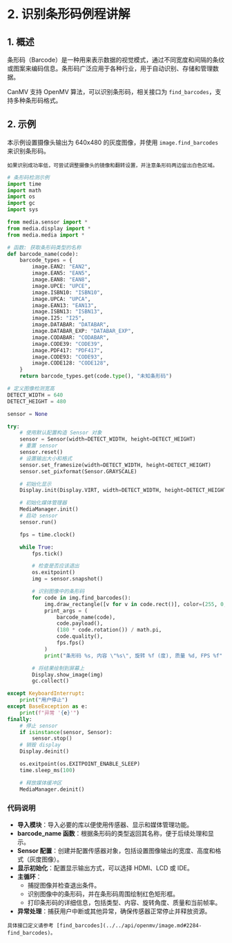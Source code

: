 # 2. 识别条形码例程讲解

## 1. 概述

条形码（Barcode）是一种用来表示数据的视觉模式，通过不同宽度和间隔的条纹或图案来编码信息。条形码广泛应用于各种行业，用于自动识别、存储和管理数据。

CanMV 支持 OpenMV 算法，可以识别条形码，相关接口为 `find_barcodes`，支持多种条形码格式。

## 2. 示例

本示例设置摄像头输出为 640x480 的灰度图像，并使用 `image.find_barcodes` 来识别条形码。

```{tip}
如果识别成功率低，可尝试调整摄像头的镜像和翻转设置，并注意条形码两边留出白色区域。
```

```python
# 条形码检测示例
import time
import math
import os
import gc
import sys

from media.sensor import *
from media.display import *
from media.media import *

# 函数: 获取条形码类型的名称
def barcode_name(code):
    barcode_types = {
        image.EAN2: "EAN2",
        image.EAN5: "EAN5",
        image.EAN8: "EAN8",
        image.UPCE: "UPCE",
        image.ISBN10: "ISBN10",
        image.UPCA: "UPCA",
        image.EAN13: "EAN13",
        image.ISBN13: "ISBN13",
        image.I25: "I25",
        image.DATABAR: "DATABAR",
        image.DATABAR_EXP: "DATABAR_EXP",
        image.CODABAR: "CODABAR",
        image.CODE39: "CODE39",
        image.PDF417: "PDF417",
        image.CODE93: "CODE93",
        image.CODE128: "CODE128",
    }
    return barcode_types.get(code.type(), "未知条形码")

# 定义图像检测宽高
DETECT_WIDTH = 640
DETECT_HEIGHT = 480

sensor = None

try:
    # 使用默认配置构造 Sensor 对象
    sensor = Sensor(width=DETECT_WIDTH, height=DETECT_HEIGHT)
    # 重置 sensor
    sensor.reset()
    # 设置输出大小和格式
    sensor.set_framesize(width=DETECT_WIDTH, height=DETECT_HEIGHT)
    sensor.set_pixformat(Sensor.GRAYSCALE)

    # 初始化显示
    Display.init(Display.VIRT, width=DETECT_WIDTH, height=DETECT_HEIGHT, fps=100)

    # 初始化媒体管理器
    MediaManager.init()
    # 启动 sensor
    sensor.run()

    fps = time.clock()

    while True:
        fps.tick()

        # 检查是否应该退出
        os.exitpoint()
        img = sensor.snapshot()

        # 识别图像中的条形码
        for code in img.find_barcodes():
            img.draw_rectangle([v for v in code.rect()], color=(255, 0, 0))  # 在识别到的条形码周围绘制矩形
            print_args = (
                barcode_name(code), 
                code.payload(), 
                (180 * code.rotation()) / math.pi, 
                code.quality(), 
                fps.fps()
            )
            print("条形码 %s, 内容 \"%s\", 旋转 %f (度), 质量 %d, FPS %f" % print_args)

        # 将结果绘制到屏幕上
        Display.show_image(img)
        gc.collect()

except KeyboardInterrupt:
    print("用户停止")
except BaseException as e:
    print(f"异常 '{e}'")
finally:
    # 停止 sensor
    if isinstance(sensor, Sensor):
        sensor.stop()
    # 销毁 display
    Display.deinit()

    os.exitpoint(os.EXITPOINT_ENABLE_SLEEP)
    time.sleep_ms(100)

    # 释放媒体缓冲区
    MediaManager.deinit()
```

### 代码说明

- **导入模块**：导入必要的库以便使用传感器、显示和媒体管理功能。
- **barcode_name 函数**：根据条形码的类型返回其名称，便于后续处理和显示。
- **Sensor 配置**：创建并配置传感器对象，包括设置图像输出的宽度、高度和格式（灰度图像）。
- **显示初始化**：配置显示输出方式，可以选择 HDMI、LCD 或 IDE。
- **主循环**：
  - 捕捉图像并检查退出条件。
  - 识别图像中的条形码，并在条形码周围绘制红色矩形框。
  - 打印条形码的详细信息，包括类型、内容、旋转角度、质量和当前帧率。
- **异常处理**：捕获用户中断或其他异常，确保传感器正常停止并释放资源。

```{admonition} 提示
具体接口定义请参考 [find_barcodes](../../api/openmv/image.md#2284-find_barcodes)。
```
